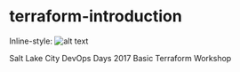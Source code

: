 # terraform-introduction

Inline-style:
![alt text](https://github.com/jasonvance/terraform-introduction/images/terraform-color.png "Logo Title Text 1")

Salt Lake City DevOps Days 2017 Basic Terraform Workshop


